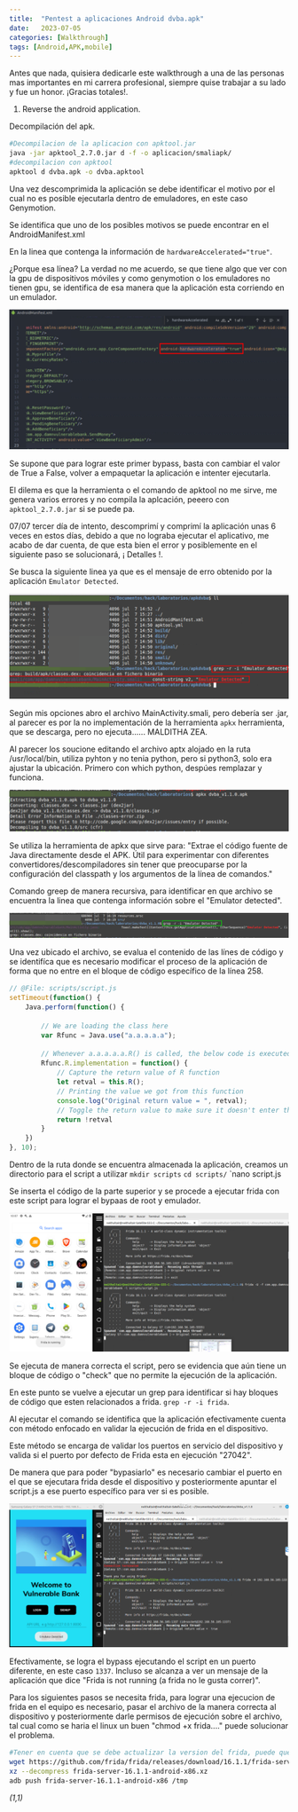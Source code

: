 ```yaml
---
title:  "Pentest a aplicaciones Android dvba.apk"
date:   2023-07-05
categories: [Walkthrough]
tags: [Android,APK,mobile]
---
```


Antes que nada, quisiera dedicarle este walkthrough a una de las personas mas importantes en mi carrera profesional, siempre quise trabajar a su lado y fue un honor.
¡Gracias totales!. 

1. Reverse the android application.

Decompilación del apk. 

``` bash
#Decompilacion de la aplicacion con apktool.jar
java -jar apktool_2.7.0.jar d -f -o aplicacion/smaliapk/
#decompilacion con apktool
apktool d dvba.apk -o dvba.apktool
```
Una vez descomprimida la aplicación se debe identificar el motivo por el cual no es posible ejecutarla dentro de emuladores, en este caso Genymotion. 

Se identifica que uno de los posibles motivos se puede encontrar en el AndroidManifest.xml 

En la linea que contenga la información de `hardwareAccelerated="true"`. 

¿Porque esa línea? La verdad no me acuerdo, se que tiene algo que ver con la gpu de dispositivos móviles y como genymotion o los emuladores no tienen gpu, se identifica de esa manera que la aplicación esta corriendo en un emulador. 

![image](/genes/dvba/hardwareAccelerated.png)

Se supone que para lograr este primer bypass, basta con cambiar el valor de True a False, volver a empaquetar la aplicación e intenter ejecutarla. 

El dilema es que la herramienta o el comando de apktool no me sirve, me genera varios errores y no compila la aplcación, peeero con `apktool_2.7.0.jar` si se puede pa.  

07/07 tercer día de intento, descomprimí y comprimí la aplicación unas 6 veces en estos días, debido a que no lograba ejecutar el aplicativo, me acabo de dar cuenta, de que esta bien el error y posiblemente en el siguiente paso se solucionará, ¡ Detalles !. 

Se busca la siguiente linea ya que es el mensaje de erro obtenido por la aplicación `Emulator Detected`. 

![image](/genes/dvba/emulatordetected.png)

Según mis opciones abro el archivo MainActivity.smali, pero debería ser .jar, al parecer es por la no implementación de la herramienta `apkx` herramienta, que se descarga, pero no ejecuta...... MALDITHA ZEA. 

Al parecer los soucione editando el archivo aptx alojado en la ruta /usr/local/bin, utiliza pyhton y no tenia python, pero si python3, solo era ajustar la ubicación. Primero con which python, despúes remplazar y funciona. 

![image](/genes/dvba/apkx.png)

Se utiliza la herramienta de apkx que sirve para: "Extrae el código fuente de Java directamente desde el APK. Útil para experimentar con diferentes convertidores/descompiladores sin tener que preocuparse por la configuración del classpath y los argumentos de la línea de comandos."  

Comando greep de manera recursiva, para identificar en que archivo se encuentra la linea que contenga información sobre el "Emulator detected". 

![image](/genes/dvba/grep1.png)

Una vez ubicado el archivo, se evalua el contenido de las línes de código y se identifíca que es necesario modificar el proceso de la aplicación de forma que no entre en el bloque de código específico de la línea 258. 

``` js
// @File: scripts/script.js
setTimeout(function() {
    Java.perform(function() {

        // We are loading the class here
        var Rfunc = Java.use("a.a.a.a.a");

        // Whenever a.a.a.a.a.R() is called, the below code is executed
        Rfunc.R.implementation = function() {
            // Capture the return value of R function
            let retval = this.R();
            // Printing the value we got from this function
            console.log("Original return value = ", retval);
            // Toggle the return value to make sure it doesn't enter the if loop
            return !retval
        }
    })
}, 10);
```
Dentro de la ruta donde se encuentra almacenada la aplicación, creamos un directorio para el script a utilizar `mkdir scripts` `cd scripts/` `nano script.js

Se inserta el código de la parte superior y se procede a ejecutar frida con este script para lograr el bypaas de root y emulador. 

![image](/genes/dvba/scriptFridaUno.png)

Se ejecuta de manera correcta el script, pero se evidencia que aún tiene un bloque de código o "check" que no permite la ejecución de la aplicación. 

En este punto se vuelve a ejecutar un grep para identificar si hay bloques de código que esten relacionados a frida. `grep -r -i frida`. 

Al ejecutar el comando se identifica que la aplicación efectivamente cuenta con método enfocado en validar la ejecución de frida en el dispositivo. 

Este método se encarga de validar los puertos en servicio del dispositivo y valida si el puerto por defecto de Frida esta en ejecución "27042". 

De manera que para poder "bypasiarlo" es necesario cambiar el puerto en el que se ejecutara frida desde el dispositivo y posteriormente apuntar el script.js a ese puerto específico para ver si es posible. 


![image](/genes/dvba/fridaBypass.png)

Efectivamente, se logra el bypass ejecutando el script en un puerto diferente, en este caso `1337`. Incluso se alcanza a ver un mensaje de la aplicación que dice "Frida is not running (a frida no le gusta correr)". 


Para los siguientes pasos se necesita frida, para lograr una ejecucion de frida en el equipo es necesario, pasar el archivo de la manera correcta al dispositivo y posteriormente darle permisos de ejecución sobre el archivo, tal cual como se haria el linux un buen "chmod +x frida...." puede solucionar el problema. 

``` bash
#Tener en cuenta que se debe actualizar la version del frida, puede que haya una mas reciente a la 16.1.1
wget https://github.com/frida/frida/releases/download/16.1.1/frida-server-16.1.1-android-x86.xz
xz --decompress frida-server-16.1.1-android-x86.xz
adb push frida-server-16.1.1-android-x86 /tmp
``` 

*(1,1)*

<!-- Check out the [Jekyll docs][jekyll] for more info on how to get the most out of Jekyll. File all bugs/feature requests at [Jekyll’s GitHub repo][jekyll-gh]. If you have questions, you can ask them on [Jekyll’s dedicated Help repository][jekyll-help]. -->